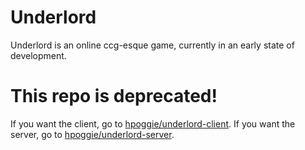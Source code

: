 # Underlord

Underlord is an online ccg-esque game, currently in an early state of
development.

# This repo is deprecated!

If you want the client, go to [hpoggie/underlord-client](https://github.com/hpoggie/underlord-client). If you want the server, go to [hpoggie/underlord-server](https://github.com/hpoggie/underlord-server).
